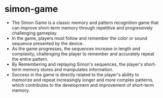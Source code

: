 # simon-game
* The Simon Game is a classic memory and pattern recognition game that can improve short-term memory through repetitive and progressively challenging gameplay.
* In the game, players must follow and remember the color or sound sequence presented by the device.
* As the game progresses, the sequences increase in length and complexity, challenging the player to remember and accurately repeat the entire pattern.
* By Remembering and replaying Simon's sequences, the player's short-term memory stores and manipulates information.
* Success in the game is directly related to the player's ability to memorize and repeat increasingly longer and more complex patterns, which contributes to the development and improvement of short-term memory.
